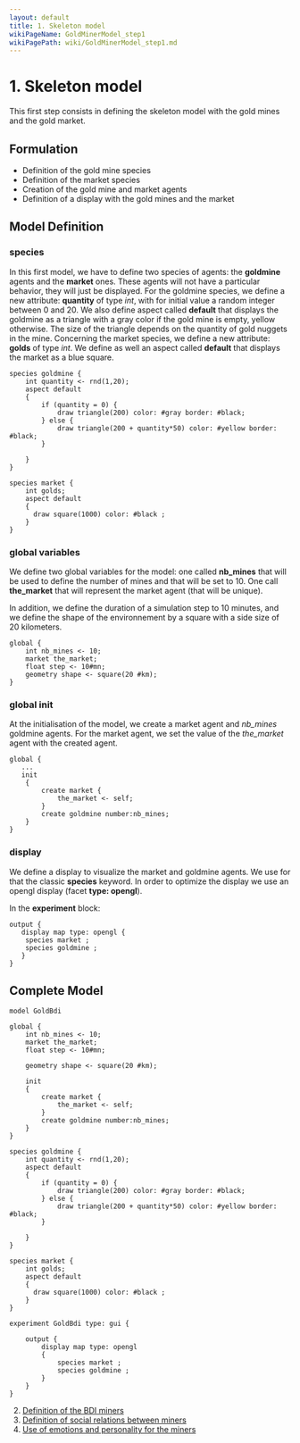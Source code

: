```yaml
---
layout: default
title: 1. Skeleton model
wikiPageName: GoldMinerModel_step1
wikiPagePath: wiki/GoldMinerModel_step1.md
---
```

# 1. Skeleton model
This first step consists in defining the skeleton model with the gold mines and the gold market.


## Formulation
  * Definition of the gold mine species
  * Definition of the market species
  * Creation of the gold mine and market agents
  * Definition of a display with the gold mines and the market

## Model Definition

### species
In this first model, we have to define two species of agents: the **goldmine** agents and the **market** ones. These agents will not have a particular behavior, they will just be displayed.
For the goldmine species, we define a new attribute: **quantity** of type _int_, with for initial value a random integer between 0 and 20. We also define aspect called **default** that displays the goldmine as a triangle with a gray color if the gold mine is empty, yellow otherwise. The size of the triangle depends on the quantity of gold nuggets in the mine. 
Concerning the market species, we define a new attribute: **golds** of type _int_. We define as well an aspect called **default** that displays the market as a blue square.

```
species goldmine {
	int quantity <- rnd(1,20);
	aspect default
	{
		if (quantity = 0) {
			draw triangle(200) color: #gray border: #black;	
		} else {
			draw triangle(200 + quantity*50) color: #yellow border: #black;	
		}
	 
	}
}

species market {
	int golds;
	aspect default
	{
	  draw square(1000) color: #black ;
	}
}

```
### global variables
We define two global variables for the model: one called **nb_mines** that will be used to define the number of mines and that will be set to 10. One call **the_market** that will represent the market agent (that will be unique). 

In addition, we define the duration of a simulation step to 10 minutes, and we define the shape of the environnement by a square with a side size of 20 kilometers.

```
global {
	int nb_mines <- 10; 
	market the_market;
	float step <- 10#mn;
	geometry shape <- square(20 #km);
}

```
### global init
At the initialisation of the model, we create a market agent and _nb_mines_ goldmine agents. For the market agent, we set the value of the _the_market_ agent with the created agent. 

```
global {
   ...
   init
	{
		create market {
			the_market <- self;
		}
		create goldmine number:nb_mines;
	}
}
```

### display
We define a display to visualize the market and goldmine agents. We use for that the classic **species** keyword. In order to optimize the display we use an opengl display (facet **type: opengl**).

In the **experiment** block:
```
output {
   display map type: opengl {
	species market ;
	species goldmine ;
   }
}
```

## Complete Model

```
model GoldBdi

global {
	int nb_mines <- 10; 
	market the_market;
	float step <- 10#mn;
	
	geometry shape <- square(20 #km);
	
	init
	{
		create market {
			the_market <- self;
		}
		create goldmine number:nb_mines;
	}
}

species goldmine {
	int quantity <- rnd(1,20);
	aspect default
	{
		if (quantity = 0) {
			draw triangle(200) color: #gray border: #black;	
		} else {
			draw triangle(200 + quantity*50) color: #yellow border: #black;	
		}
	 
	}
}

species market {
	int golds;
	aspect default
	{
	  draw square(1000) color: #black ;
	}
}

experiment GoldBdi type: gui {

	output {
		display map type: opengl
		{
			species market ;
			species goldmine ;
		}
	}
}
```

  2. [Definition of the BDI miners](GoldMinerModel_step2)
  3. [Definition of social relations between miners](GoldMinerModel_step3)
  4. [Use of emotions and personality for the miners](GoldMinerModel_step4)
